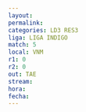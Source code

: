 ```yaml
---
layout: 
permalink: 
categories: LD3 RES3
liga: LIGA INDIGO
match: 5
local: VNM
r1: 0
r2: 0
out: TAE
stream: 
hora: 
fecha:
---
```

